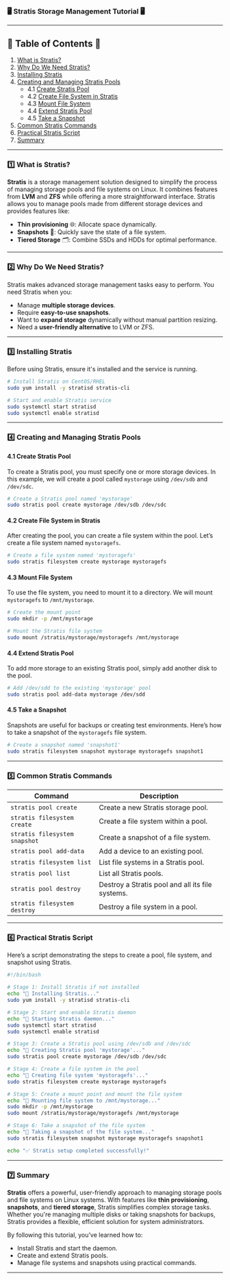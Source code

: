 ### 🖥️ **Stratis Storage Management Tutorial** 🖥️

---

## 📑 **Table of Contents** 📑

1. [What is Stratis?](#1-what-is-stratis)
2. [Why Do We Need Stratis?](#2-why-do-we-need-stratis)
3. [Installing Stratis](#3-installing-stratis)
4. [Creating and Managing Stratis Pools](#4-creating-and-managing-stratis-pools)
   - 4.1 [Create Stratis Pool](#41-create-stratis-pool)
   - 4.2 [Create File System in Stratis](#42-create-file-system-in-stratis)
   - 4.3 [Mount File System](#43-mount-file-system)
   - 4.4 [Extend Stratis Pool](#44-extend-stratis-pool)
   - 4.5 [Take a Snapshot](#45-take-a-snapshot)
5. [Common Stratis Commands](#5-common-stratis-commands)
6. [Practical Stratis Script](#6-practical-stratis-script)
7. [Summary](#7-summary)

---

### 1️⃣ **What is Stratis?**

**Stratis** is a storage management solution designed to simplify the process of managing storage pools and file systems on Linux. It combines features from **LVM** and **ZFS** while offering a more straightforward interface. Stratis allows you to manage pools made from different storage devices and provides features like:

- **Thin provisioning** 🌐: Allocate space dynamically.
- **Snapshots** 📸: Quickly save the state of a file system.
- **Tiered Storage** 🗂️: Combine SSDs and HDDs for optimal performance.

---

### 2️⃣ **Why Do We Need Stratis?**

Stratis makes advanced storage management tasks easy to perform. You need Stratis when you:

- Manage **multiple storage devices**.
- Require **easy-to-use snapshots**.
- Want to **expand storage** dynamically without manual partition resizing.
- Need a **user-friendly alternative** to LVM or ZFS.

---

### 3️⃣ **Installing Stratis**

Before using Stratis, ensure it's installed and the service is running.

```bash
# Install Stratis on CentOS/RHEL
sudo yum install -y stratisd stratis-cli

# Start and enable Stratis service
sudo systemctl start stratisd
sudo systemctl enable stratisd
```

---

### 4️⃣ **Creating and Managing Stratis Pools**

#### 4.1 **Create Stratis Pool**

To create a Stratis pool, you must specify one or more storage devices. In this example, we will create a pool called `mystorage` using `/dev/sdb` and `/dev/sdc`.

```bash
# Create a Stratis pool named 'mystorage'
sudo stratis pool create mystorage /dev/sdb /dev/sdc
```

#### 4.2 **Create File System in Stratis**

After creating the pool, you can create a file system within the pool. Let’s create a file system named `mystoragefs`.

```bash
# Create a file system named 'mystoragefs'
sudo stratis filesystem create mystorage mystoragefs
```

#### 4.3 **Mount File System**

To use the file system, you need to mount it to a directory. We will mount `mystoragefs` to `/mnt/mystorage`.

```bash
# Create the mount point
sudo mkdir -p /mnt/mystorage

# Mount the Stratis file system
sudo mount /stratis/mystorage/mystoragefs /mnt/mystorage
```

#### 4.4 **Extend Stratis Pool**

To add more storage to an existing Stratis pool, simply add another disk to the pool.

```bash
# Add /dev/sdd to the existing 'mystorage' pool
sudo stratis pool add-data mystorage /dev/sdd
```

#### 4.5 **Take a Snapshot**

Snapshots are useful for backups or creating test environments. Here’s how to take a snapshot of the `mystoragefs` file system.

```bash
# Create a snapshot named 'snapshot1'
sudo stratis filesystem snapshot mystorage mystoragefs snapshot1
```

---

### 5️⃣ **Common Stratis Commands**

| **Command**                   | **Description**                                  |
| ----------------------------- | ------------------------------------------------ |
| `stratis pool create`         | Create a new Stratis storage pool.               |
| `stratis filesystem create`   | Create a file system within a pool.              |
| `stratis filesystem snapshot` | Create a snapshot of a file system.              |
| `stratis pool add-data`       | Add a device to an existing pool.                |
| `stratis filesystem list`     | List file systems in a Stratis pool.             |
| `stratis pool list`           | List all Stratis pools.                          |
| `stratis pool destroy`        | Destroy a Stratis pool and all its file systems. |
| `stratis filesystem destroy`  | Destroy a file system in a pool.                 |

---

### 6️⃣ **Practical Stratis Script**

Here’s a script demonstrating the steps to create a pool, file system, and snapshot using Stratis.

```bash
#!/bin/bash

# Stage 1: Install Stratis if not installed
echo "🔄 Installing Stratis..."
sudo yum install -y stratisd stratis-cli

# Stage 2: Start and enable Stratis daemon
echo "🚀 Starting Stratis daemon..."
sudo systemctl start stratisd
sudo systemctl enable stratisd

# Stage 3: Create a Stratis pool using /dev/sdb and /dev/sdc
echo "💾 Creating Stratis pool 'mystorage'..."
sudo stratis pool create mystorage /dev/sdb /dev/sdc

# Stage 4: Create a file system in the pool
echo "📝 Creating file system 'mystoragefs'..."
sudo stratis filesystem create mystorage mystoragefs

# Stage 5: Create a mount point and mount the file system
echo "📂 Mounting file system to /mnt/mystorage..."
sudo mkdir -p /mnt/mystorage
sudo mount /stratis/mystorage/mystoragefs /mnt/mystorage

# Stage 6: Take a snapshot of the file system
echo "📸 Taking a snapshot of the file system..."
sudo stratis filesystem snapshot mystorage mystoragefs snapshot1

echo "✅ Stratis setup completed successfully!"
```

---

### 7️⃣ **Summary**

**Stratis** offers a powerful, user-friendly approach to managing storage pools and file systems on Linux systems. With features like **thin provisioning**, **snapshots**, and **tiered storage**, Stratis simplifies complex storage tasks. Whether you're managing multiple disks or taking snapshots for backups, Stratis provides a flexible, efficient solution for system administrators.

By following this tutorial, you’ve learned how to:

- Install Stratis and start the daemon.
- Create and extend Stratis pools.
- Manage file systems and snapshots using practical commands.

---
